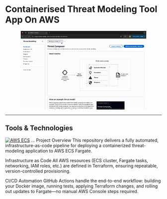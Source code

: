 # Containerised Threat Modeling Tool App On AWS

<p align="center">
  <img src="media/demo.gif" alt="App demo" width="80%" />
</p>

---

## Tools & Technologies

[![AWS ECS](https://img.shields.io/badge/AWS-ECS-232F3E?logo=amazonaws)](https://aws.amazon.com/ecs/)
…
Project Overview
This repository delivers a fully automated, infrastructure-as-code pipeline for deploying a containerized threat-modeling application to AWS ECS Fargate.

Infrastructure as Code
All AWS resources (ECS cluster, Fargate tasks, networking, IAM roles, etc.) are defined in Terraform, ensuring repeatable, version-controlled provisioning.

CI/CD Automation
GitHub Actions handle the end-to-end workflow: building your Docker image, running tests, applying Terraform changes, and rolling out updates to Fargate—no manual AWS Console steps required.

